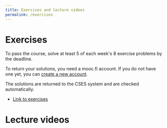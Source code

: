 ```yaml
---
title: Exercises and lecture videos
permalink: /exercises
---
```

    
# Exercises

To pass the course, solve at least 5 of each week's 8 exercise problems by the deadline.

To return your solutions, you need a mooc.fi account. If you do not have one yet, you can [create a new account](https://www.mooc.fi/en/sign-up).

The solutions are returned to the CSES system and are checked automatically.

* [Link to exercises](https://cses.fi/dsa25k/list/)

# Lecture videos
